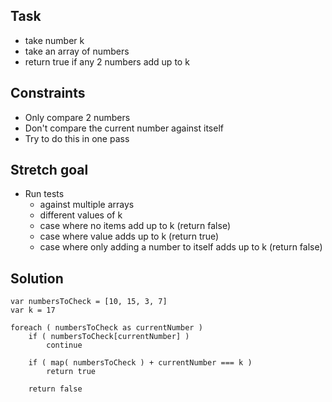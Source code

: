 ## Task
- take number k
- take an array of numbers
- return true if any 2 numbers add up to k

## Constraints
- Only compare 2 numbers
- Don't compare the current number against itself
- Try to do this in one pass

## Stretch goal
- Run tests
    - against multiple arrays
    - different values of k
    - case where no items add up to k (return false)
    - case where value adds up to k (return true)
    - case where only adding a number to itself adds up to k (return false)

## Solution

```
var numbersToCheck = [10, 15, 3, 7]
var k = 17

foreach ( numbersToCheck as currentNumber )
    if ( numbersToCheck[currentNumber] )
        continue

    if ( map( numbersToCheck ) + currentNumber === k )
        return true

    return false
```


